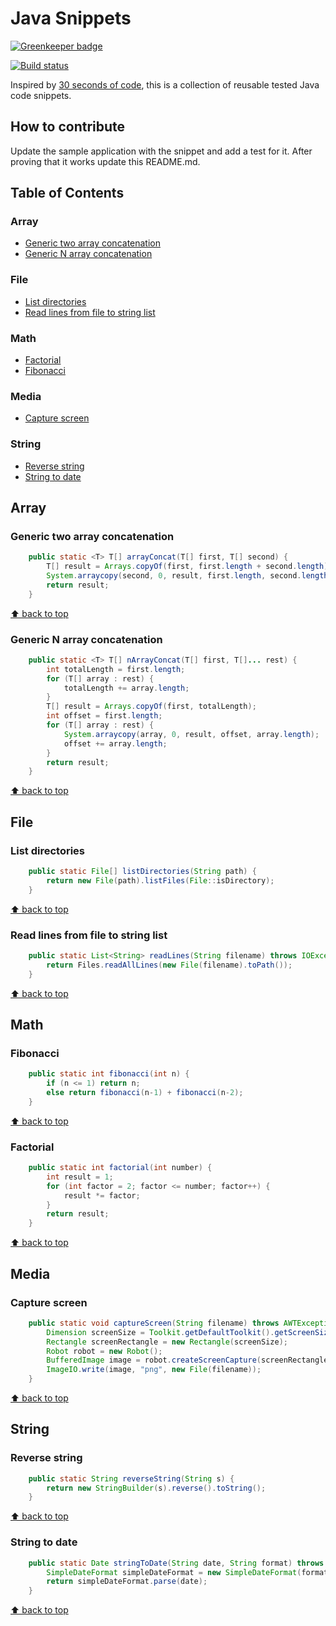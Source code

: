 # Java Snippets

[![Greenkeeper badge](https://badges.greenkeeper.io/maskleo-fork/java-snippets.svg)](https://greenkeeper.io/)

[![Build status](https://travis-ci.org/iluwatar/java-snippets.svg?branch=master)](https://travis-ci.org/iluwatar/java-snippets)

Inspired by [30 seconds of code](https://github.com/Chalarangelo/30-seconds-of-code), this is a collection of reusable tested Java code snippets.

## How to contribute
Update the sample application with the snippet and add a test for it. After proving that it works update this README.md.

## Table of Contents

### Array
* [Generic two array concatenation](#generic-two-array-concatenation)
* [Generic N array concatenation](#generic-N-array-concatenation)

### File
* [List directories](#list-directories)
* [Read lines from file to string list](#read-lines-from-file-to-string-list)

### Math
* [Factorial](#factorial)
* [Fibonacci](#fibonacci)

### Media
* [Capture screen](#capture-screen)

### String
* [Reverse string](#reverse-string)
* [String to date](#string-to-date)

## Array

### Generic two array concatenation

```java
    public static <T> T[] arrayConcat(T[] first, T[] second) {
        T[] result = Arrays.copyOf(first, first.length + second.length);
        System.arraycopy(second, 0, result, first.length, second.length);
        return result;
    }
```

[⬆ back to top](#table-of-contents)

### Generic N array concatenation

```java
    public static <T> T[] nArrayConcat(T[] first, T[]... rest) {
        int totalLength = first.length;
        for (T[] array : rest) {
            totalLength += array.length;
        }
        T[] result = Arrays.copyOf(first, totalLength);
        int offset = first.length;
        for (T[] array : rest) {
            System.arraycopy(array, 0, result, offset, array.length);
            offset += array.length;
        }
        return result;
    }
```

[⬆ back to top](#table-of-contents)

## File

### List directories

```java
    public static File[] listDirectories(String path) {
        return new File(path).listFiles(File::isDirectory);
    }
```

[⬆ back to top](#table-of-contents)

### Read lines from file to string list

```java
    public static List<String> readLines(String filename) throws IOException {
        return Files.readAllLines(new File(filename).toPath());
    }
```

[⬆ back to top](#table-of-contents)

## Math

### Fibonacci

```java
    public static int fibonacci(int n) {
        if (n <= 1) return n;
        else return fibonacci(n-1) + fibonacci(n-2);
    }
```

[⬆ back to top](#table-of-contents)

### Factorial

```java
    public static int factorial(int number) {
        int result = 1;
        for (int factor = 2; factor <= number; factor++) {
            result *= factor;
        }
        return result;
    }
```

[⬆ back to top](#table-of-contents)

## Media

### Capture screen

```java
    public static void captureScreen(String filename) throws AWTException, IOException {
        Dimension screenSize = Toolkit.getDefaultToolkit().getScreenSize();
        Rectangle screenRectangle = new Rectangle(screenSize);
        Robot robot = new Robot();
        BufferedImage image = robot.createScreenCapture(screenRectangle);
        ImageIO.write(image, "png", new File(filename));
    }
```

[⬆ back to top](#table-of-contents)

## String

### Reverse string

```java
    public static String reverseString(String s) {
        return new StringBuilder(s).reverse().toString();
    }
```

[⬆ back to top](#table-of-contents)

### String to date

```java
    public static Date stringToDate(String date, String format) throws ParseException {
        SimpleDateFormat simpleDateFormat = new SimpleDateFormat(format);
        return simpleDateFormat.parse(date);
    }
```

[⬆ back to top](#table-of-contents)
